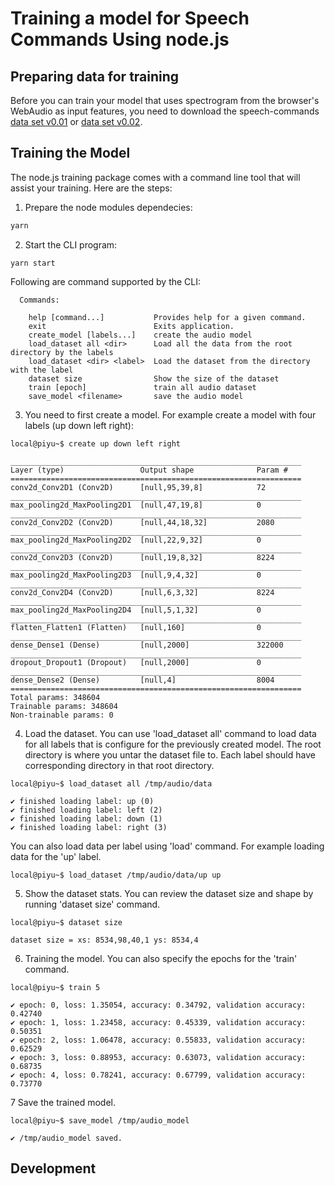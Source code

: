 # Training a  model for Speech Commands Using node.js

## Preparing data for training

Before you can train your model that uses spectrogram from the browser's
WebAudio as input features, you need to download the speech-commands [data set v0.01](https://storage.cloud.google.com/download..org/data/speech_commands_v0.01.tar.gz) or [data set v0.02](https://storage.cloud.google.com/download..org/data/speech_commands_v0.02.tar.gz).

## Training the  Model

The node.js training package comes with a command line tool that will assist your training. Here are the steps:
1. Prepare the node modules dependecies:

```bash
yarn
```

2. Start the CLI program:

```none
yarn start
```

Following are command supported by the CLI:

```none
  Commands:

    help [command...]           Provides help for a given command.
    exit                        Exits application.
    create_model [labels...]    create the audio model
    load_dataset all <dir>      Load all the data from the root directory by the labels
    load_dataset <dir> <label>  Load the dataset from the directory with the label
    dataset size                Show the size of the dataset
    train [epoch]               train all audio dataset
    save_model <filename>       save the audio model

```

3. You need to first create a model. For example create a model with four labels (up down left right):

```none
local@piyu~$ create up down left right

_________________________________________________________________
Layer (type)                 Output shape              Param #
=================================================================
conv2d_Conv2D1 (Conv2D)      [null,95,39,8]            72
_________________________________________________________________
max_pooling2d_MaxPooling2D1  [null,47,19,8]            0
_________________________________________________________________
conv2d_Conv2D2 (Conv2D)      [null,44,18,32]           2080
_________________________________________________________________
max_pooling2d_MaxPooling2D2  [null,22,9,32]            0
_________________________________________________________________
conv2d_Conv2D3 (Conv2D)      [null,19,8,32]            8224
_________________________________________________________________
max_pooling2d_MaxPooling2D3  [null,9,4,32]             0
_________________________________________________________________
conv2d_Conv2D4 (Conv2D)      [null,6,3,32]             8224
_________________________________________________________________
max_pooling2d_MaxPooling2D4  [null,5,1,32]             0
_________________________________________________________________
flatten_Flatten1 (Flatten)   [null,160]                0
_________________________________________________________________
dense_Dense1 (Dense)         [null,2000]               322000
_________________________________________________________________
dropout_Dropout1 (Dropout)   [null,2000]               0
_________________________________________________________________
dense_Dense2 (Dense)         [null,4]                  8004
=================================================================
Total params: 348604
Trainable params: 348604
Non-trainable params: 0

```

4. Load the dataset.
You can use 'load_dataset all' command to load data for all labels that is configure for the previously created model. The root directory is where you untar the dataset file to. Each label should have corresponding directory in that root directory.

```none
local@piyu~$ load_dataset all /tmp/audio/data

✔ finished loading label: up (0)
✔ finished loading label: left (2)
✔ finished loading label: down (1)
✔ finished loading label: right (3)

```

You can also load data per label using 'load' command. For example loading data for the 'up' label.

```none
local@piyu~$ load_dataset /tmp/audio/data/up up
```

5. Show the dataset stats. You can review the dataset size and shape by running 'dataset size' command.

```none
local@piyu~$ dataset size

dataset size = xs: 8534,98,40,1 ys: 8534,4
```

6. Training the model. You can also specify the epochs for the 'train' command.

```none
local@piyu~$ train 5

✔ epoch: 0, loss: 1.35054, accuracy: 0.34792, validation accuracy: 0.42740
✔ epoch: 1, loss: 1.23458, accuracy: 0.45339, validation accuracy: 0.50351
✔ epoch: 2, loss: 1.06478, accuracy: 0.55833, validation accuracy: 0.62529
✔ epoch: 3, loss: 0.88953, accuracy: 0.63073, validation accuracy: 0.68735
✔ epoch: 4, loss: 0.78241, accuracy: 0.67799, validation accuracy: 0.73770

```

7 Save the trained model.

```none
local@piyu~$ save_model /tmp/audio_model

✔ /tmp/audio_model saved.
```

## Development
